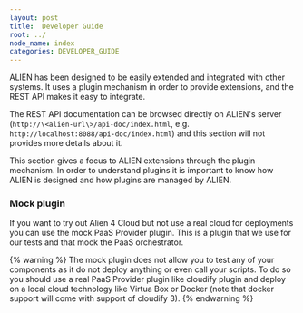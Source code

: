 ```yaml
---
layout: post
title:  Developer Guide
root: ../
node_name: index
categories: DEVELOPER_GUIDE
---
```


ALIEN has been designed to be easily extended and integrated with other systems. It uses a plugin mechanism in order to provide extensions, and the REST API makes it easy to integrate.

The REST API documentation can be browsed directly on ALIEN's server (`http://\<alien-url\>/api-doc/index.html`, e.g. `http://localhost:8088/api-doc/index.html`) and this section will not provides more details about it.

This section gives a focus to ALIEN extensions through the plugin mechanism. In order to understand plugins it is important to know how ALIEN is designed and how plugins are managed by ALIEN.

### Mock plugin

If you want to try out Alien 4 Cloud but not use a real cloud for deployments you can use the mock PaaS Provider plugin. This is a plugin that we use for our tests and that mock the PaaS orchestrator.

{% warning %}
The mock plugin does not allow you to test any of your components as it do not deploy anything or even call your scripts. To do so you should use a real PaaS Provider plugin like cloudify plugin and deploy on a local cloud technology like Virtua Box or Docker (note that docker support will come with support of cloudify 3).
{% endwarning %}
